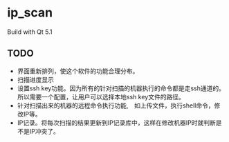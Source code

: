 ip_scan
=======

Build with Qt 5.1

## TODO

* 界面重新排列，使这个软件的功能合理分布。
* 扫描进度显示
* 设置ssh key功能。因为所有的针对扫描的机器执行的命令都是走ssh通道的。所以需要一个配置，让用户可以选择本地ssh key文件的路径。
* 针对扫描出来的机器的远程命令执行功能,　如上传文件，执行shell命令，修改IP等。
* IP记录。将每次扫描的结果更新到IP记录库中，这样在修改机器IP时就判断是不是IP冲突了。
